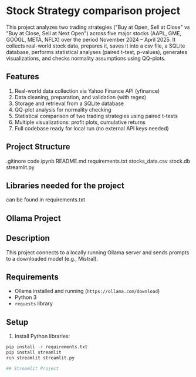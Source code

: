 # Stock Strategy comparison project 

This project analyzes two trading strategies ("Buy at Open, Sell at Close" vs "Buy at Close, Sell at Next Open") across five major stocks (AAPL, GME, GOOGL, META, NFLX) over the period November 2024 – April 2025.
It collects real-world stock data, prepares it, saves it into a csv file, a SQLite database, performs statistical analyses (paired t-test, p-values), generates visualizations, and checks normality assumptions using QQ-plots.

## Features
1. Real-world data collection via Yahoo Finance API (yfinance)
2. Data cleaning, preparation, and validation (with regex)
3. Storage and retrieval from a SQLite database
4. QQ-plot analysis for normality checking
5. Statistical comparison of two trading strategies using paired t-tests
6. Multiple visualizations: profit plots, cumulative returns
7. Full codebase ready for local run (no external API keys needed)

## Project Structure
.gitinore
code.ipynb 
README.md
requirements.txt
stocks_data.csv
stock.db
streamlit.py

## Libraries needed for the project 
can be found in requirements.txt 

## Ollama Project

## Description
This project connects to a locally running Ollama server and sends prompts to a downloaded model (e.g., Mistral).

## Requirements
- Ollama installed and running (`https://ollama.com/download`)
- Python 3
- `requests` library

## Setup
1. Install Python libraries:
```bash
pip install -r requirements.txt
pip install streamlit
run streamlit streamlit.py

## Streamlit Project 
 